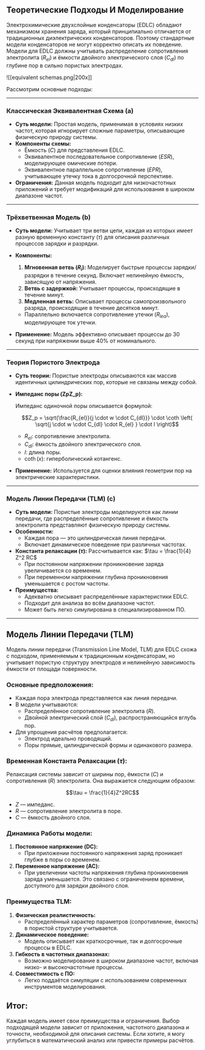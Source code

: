 ## **Теоретические Подходы И Моделирование**

Электрохимические двухслойные конденсаторы (EDLC) обладают механизмом хранения заряда, который принципиально отличается от традиционных диэлектрических конденсаторов. Поэтому стандартные модели конденсаторов не могут корректно описать их поведение. Модели для EDLC должны учитывать распределение сопротивления электролита ($R_{el}$) и ёмкости двойного электрического слоя ($C_{dl}$) по глубине пор в сильно пористых электродах.

![[equivalent schemas.png|200x]]

Рассмотрим основные подходы:

---

### **Классическая Эквивалентная Схема (a)**

- **Суть модели:**
	Простая модель, применимая в условиях низких частот, которая игнорирует сложные параметры, описывающие физическую природу системы.
- **Компоненты схемы:**
	- Ёмкость ($C$) для представления EDLC.
	- Эквивалентное последовательное сопротивление ($ESR$), моделирующее омические потери.
	- Эквивалентное параллельное сопротивление ($EPR$), учитывающее утечку тока в долгосрочной перспективе.
- **Ограничения:**
	Данная модель подходит для низкочастотных приложений и требует модификаций для использования в широком диапазоне частот.

---

### **Трёхветвенная Модель (b)**

- **Суть модели:**
	Учитывает три ветви цепи, каждая из которых имеет разную временную константу ($\tau$) для описания различных процессов зарядки и разрядки.
- **Компоненты:**

	1. **Мгновенная ветвь ($R_i$):**
		Моделирует быстрые процессы зарядки/разрядки в течение секунд. Включает нелинейную ёмкость, зависящую от напряжения.
	2. **Ветвь с задержкой:**
		Учитывает процессы, происходящие в течение минут.
	3. **Медленная ветвь:**
		Описывает процессы самопроизвольного разряда, происходящие в течение десятков минут.

	- Параллельно включается сопротивление утечки ($R_{lea}$), моделирующее ток утечки.
- **Применение:**
	Модель эффективно описывает процессы до 30 секунд при напряжении выше 40% от номинального.

---

### **Теория Пористого Электрода**

- **Суть теории:**
	Пористые электроды описываются как массив идентичных цилиндрических пор, которые не связаны между собой.
- **Импеданс поры (ZpZ_p):**

	Импеданс одиночной поры описывается формулой:

	$$Z_p = \sqrt{\frac{R_{el}}{j \cdot w \cdot C_{dl}}} \cdot \coth \left( \sqrt{j \cdot w \cdot C_{dl} \cdot R_{el} } \cdot l \right)$$

	- $R_{el}$: сопротивление электролита.
	- $C_{dl}$: ёмкость двойного электрического слоя.
	- $l$: длина поры.
	- $\coth(x)$: гиперболический котангенс.
- **Применение:**
	Используется для оценки влияния геометрии пор на электрические характеристики.

---

### **Модель Линии Передачи (TLM) (c)**

- **Суть модели:**
	Пористые электроды моделируются как линии передачи, где распределённые сопротивление и ёмкость электролита представляют физическую природу системы.
- **Особенности:**
	- Каждая пора — это цилиндрическая линия передачи.
	- Включает динамическое поведение при различных частотах.
- **Константа релаксации ($\tau$):**
	Рассчитывается как: $\tau = \frac{1}{4} Z^2 RC$
	- При постоянном напряжении проникновение заряда увеличивается со временем.
	- При переменном напряжении глубина проникновения уменьшается с ростом частоты.
- **Преимущества:**
	- Адекватно описывает распределённые характеристики EDLC.
	- Подходит для анализа во всём диапазоне частот.
	- Может быть легко симулирована в специализированном ПО.

---

## **Модель Линии Передачи (TLM)**

Модель линии передачи (Transmission Line Model, TLM) для EDLC схожа с подходом, применяемым к традиционным конденсаторам, но учитывает пористую структуру электродов и нелинейную зависимость ёмкости от площади поверхности.

### **Основные предположения:**

- Каждая пора электрода представляется как линия передачи.
- В модели учитываются:
	- Распределённое сопротивление электролита ($R$).
	- Двойной электрический слой ($C_{dl}$​), распространяющийся вглубь пор.
- Для упрощения расчётов предполагается:
	- Электрод идеально проводящий.
	- Поры прямые, цилиндрической формы и одинакового размера.

### **Временная Константа Релаксации ($\tau$):**

Релаксация системы зависит от ширины пор, ёмкости ($C$) и сопротивления ($R$) электролита. Она выражается следующим образом:

$$\tau = \frac{1}{4}Z^2RC​$$

- $Z$ — импеданс.
- $R$ — сопротивление электролита в поре.
- $C$ — ёмкость двойного слоя.

### **Динамика Работы модели:**

1. **Постоянное напряжение (DC):**
	- При приложении постоянного напряжения заряд проникает глубже в поры со временем.
2. **Переменное напряжение (AC):**
	- При увеличении частоты напряжения глубина проникновения заряда уменьшается. Это связано с ограничением времени, доступного для зарядки двойного слоя.

### **Преимущества TLM:**

1. **Физическая реалистичность:**
	- Распределённый характер параметров (сопротивление, ёмкость) в пористой структуре учитывается.
2. **Динамическое поведение:**
	- Модель описывает как краткосрочные, так и долгосрочные процессы в EDLC.
3. **Гибкость в частотных диапазонах:**
	- Возможно моделирование в широком диапазоне частот, включая низко- и высокочастотные процессы.
4. **Совместимость с ПО:**
	- Легко поддаётся симуляции с использованием современных инструментов моделирования.

## Итог:

Каждая модель имеет свои преимущества и ограничения. Выбор подходящей модели зависит от приложения, частотного диапазона и точности, необходимой для описания системы. Если хотите, я могу углубиться в математический анализ или привести примеры расчётов.
